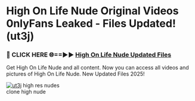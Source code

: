 # High On Life Nude Original Videos 0nlyFans Leaked - Files Updated! (ut3j)

<h3>🔴 CLICK HERE 🌐==►► <a href="https://tinyurl.com/yrmya6cz" rel="nofollow">High On Life Nude Updated Files</a></h3>

Get High On Life Nude and all content. Now you can access all videos and pictures of High On Life Nude. New Updated Files 2025!

[![ut3j](https://i.imgur.com/FMdXYCs.gif)](https://tinyurl.com/yrmya6cz)
high res nudes<br>
clone high nude